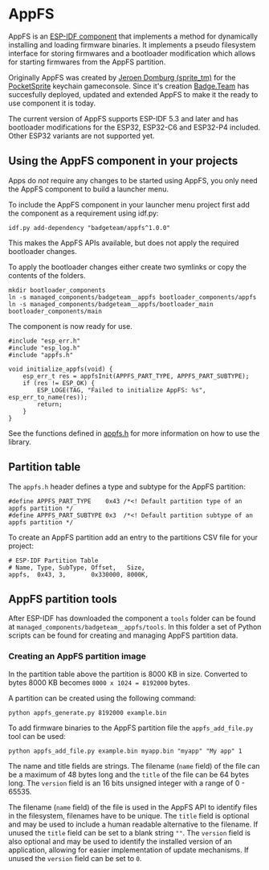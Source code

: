 # AppFS

AppFS is an [ESP-IDF component](https://components.espressif.com/components/badgeteam/appfs/versions/1.0.0) that implements a method for dynamically installing and loading firmware binaries. It implements a pseudo filesystem interface for storing firmwares and a bootloader modification which allows for starting firmwares from the AppFS partition.

Originally AppFS was created by [Jeroen Domburg (sprite_tm)](https://spritesmods.com/) for the [PocketSprite](https://pocketsprite-sdk.readthedocs.io/en/latest/api/appfs.html) keychain gameconsole. Since it's creation [Badge.Team](https://badge.team) has succesfully deployed, updated and extended AppFS to make it the ready to use component it is today.

The current version of AppFS supports ESP-IDF 5.3 and later and has bootloader modifications for the ESP32, ESP32-C6 and ESP32-P4 included. Other ESP32 variants are not supported yet.

## Using the AppFS component in your projects

Apps do *not* require any changes to be started using AppFS, you only need the AppFS component to build a launcher menu.

To include the AppFS component in your launcher menu project first add the component as a requirement using idf.py:

```
idf.py add-dependency "badgeteam/appfs^1.0.0"
```

This makes the AppFS APIs available, but does not apply the required bootloader changes.

To apply the bootloader changes either create two symlinks or copy the contents of the folders.

```
mkdir bootloader_components
ln -s managed_components/badgeteam__appfs bootloader_components/appfs
ln -s managed_components/badgeteam__appfs/bootloader_main bootloader_components/main
```

The component is now ready for use.

```
#include "esp_err.h"
#include "esp_log.h"
#include "appfs.h"

void initialize_appfs(void) {
    esp_err_t res = appfsInit(APPFS_PART_TYPE, APPFS_PART_SUBTYPE);
    if (res != ESP_OK) {
        ESP_LOGE(TAG, "Failed to initialize AppFS: %s", esp_err_to_name(res));
        return;
    }
}
```

See the functions defined in [appfs.h](https://github.com/badgeteam/esp32-component-appfs/blob/main/include/appfs.h) for more information on how to use the library.

## Partition table

The `appfs.h` header defines a type and subtype for the AppFS partition:

```
#define APPFS_PART_TYPE    0x43 /*<! Default partition type of an appfs partition */
#define APPFS_PART_SUBTYPE 0x3  /*<! Default partition subtype of an appfs partition */
```

To create an AppFS partition add an entry to the partitions CSV file for your project:

```
# ESP-IDF Partition Table
# Name, Type, SubType, Offset,   Size,
appfs,  0x43, 3,       0x330000, 8000K,
```

## AppFS partition tools

After ESP-IDF has downloaded the component a `tools` folder can be found at `managed_components/badgeteam__appfs/tools`. In this folder a set of Python scripts can be found for creating and managing AppFS partition data.

### Creating an AppFS partition image

In the partition table above the partition is 8000 KB in size. Converted to bytes 8000 KB becomes `8000 x 1024 = 8192000` bytes.

A partition can be created using the following command:

```
python appfs_generate.py 8192000 example.bin
```

To add firmware binaries to the AppFS partition file the `appfs_add_file.py` tool can be used:

```
python appfs_add_file.py example.bin myapp.bin "myapp" "My app" 1
```

The name and title fields are strings. The filename (`name` field) of the file can be a maximum of 48 bytes long and the `title` of the file can be 64 bytes long. The `version` field is an 16 bits unsigned integer with a range of 0 - 65535.

The filename (`name` field) of the file is used in the AppFS API to identify files in the filesystem, filenames have to be unique. The `title` field is optional and may be used to include a human readable alternative to the filename. If unused the `title` field can be set to a blank string `""`. The `version` field is also optional and may be used to identify the installed version of an application, allowing for easier implementation of update mechanisms. If unused the `version` field can be set to `0`.

